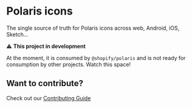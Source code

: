 # Polaris icons

The single source of truth for Polaris icons across web, Android, iOS, Sketch…

⚠️ **This project in development**

At the moment, it is consumed by `@shopify/polaris` and is not ready for consumption by other projects. Watch this space!

## Want to contribute?

Check out our [Contributing Guide](./.github/CONTRIBUTING.md)